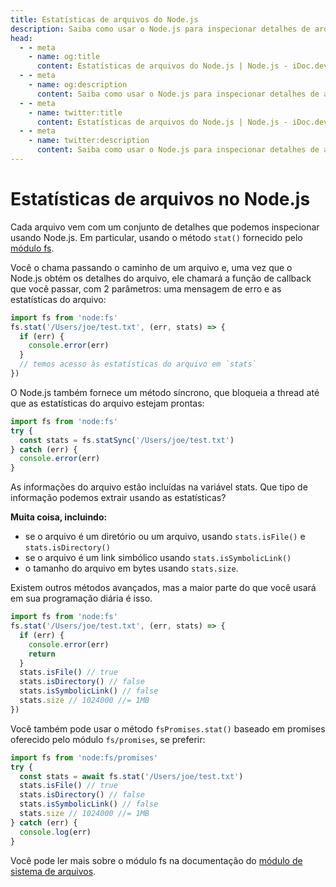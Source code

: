 ```yaml
---
title: Estatísticas de arquivos do Node.js
description: Saiba como usar o Node.js para inspecionar detalhes de arquivos usando o método stat() do módulo fs, incluindo tipo de arquivo, tamanho, etc.
head:
  - - meta
    - name: og:title
      content: Estatísticas de arquivos do Node.js | Node.js - iDoc.dev
  - - meta
    - name: og:description
      content: Saiba como usar o Node.js para inspecionar detalhes de arquivos usando o método stat() do módulo fs, incluindo tipo de arquivo, tamanho, etc.
  - - meta
    - name: twitter:title
      content: Estatísticas de arquivos do Node.js | Node.js - iDoc.dev
  - - meta
    - name: twitter:description
      content: Saiba como usar o Node.js para inspecionar detalhes de arquivos usando o método stat() do módulo fs, incluindo tipo de arquivo, tamanho, etc.
---
```



# Estatísticas de arquivos no Node.js

Cada arquivo vem com um conjunto de detalhes que podemos inspecionar usando Node.js. Em particular, usando o método `stat()` fornecido pelo [módulo fs](/pt/nodejs/api/fs).

Você o chama passando o caminho de um arquivo e, uma vez que o Node.js obtém os detalhes do arquivo, ele chamará a função de callback que você passar, com 2 parâmetros: uma mensagem de erro e as estatísticas do arquivo:

```js
import fs from 'node:fs'
fs.stat('/Users/joe/test.txt', (err, stats) => {
  if (err) {
    console.error(err)
  }
  // temos acesso às estatísticas do arquivo em `stats`
})
```

O Node.js também fornece um método síncrono, que bloqueia a thread até que as estatísticas do arquivo estejam prontas:

```js
import fs from 'node:fs'
try {
  const stats = fs.statSync('/Users/joe/test.txt')
} catch (err) {
  console.error(err)
}
```

As informações do arquivo estão incluídas na variável stats. Que tipo de informação podemos extrair usando as estatísticas?

**Muita coisa, incluindo:**

- se o arquivo é um diretório ou um arquivo, usando `stats.isFile()` e `stats.isDirectory()`
- se o arquivo é um link simbólico usando `stats.isSymbolicLink()`
- o tamanho do arquivo em bytes usando `stats.size`.

Existem outros métodos avançados, mas a maior parte do que você usará em sua programação diária é isso.

```js
import fs from 'node:fs'
fs.stat('/Users/joe/test.txt', (err, stats) => {
  if (err) {
    console.error(err)
    return
  }
  stats.isFile() // true
  stats.isDirectory() // false
  stats.isSymbolicLink() // false
  stats.size // 1024000 //= 1MB
})
```

Você também pode usar o método `fsPromises.stat()` baseado em promises oferecido pelo módulo `fs/promises`, se preferir:

```js
import fs from 'node:fs/promises'
try {
  const stats = await fs.stat('/Users/joe/test.txt')
  stats.isFile() // true
  stats.isDirectory() // false
  stats.isSymbolicLink() // false
  stats.size // 1024000 //= 1MB
} catch (err) {
  console.log(err)
}
```

Você pode ler mais sobre o módulo fs na documentação do [módulo de sistema de arquivos](/pt/nodejs/api/fs).

